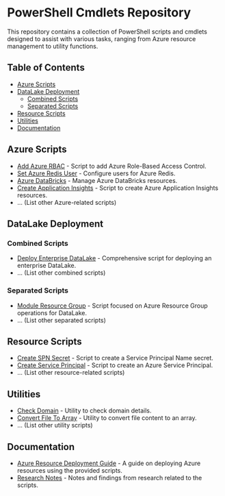 # PowerShell Cmdlets Repository

This repository contains a collection of PowerShell scripts and cmdlets designed to assist with various tasks, ranging from Azure resource management to utility functions.

## Table of Contents

- [Azure Scripts](#azure-scripts)
- [DataLake Deployment](#datalake-deployment)
  - [Combined Scripts](#combined-scripts)
  - [Separated Scripts](#separated-scripts)
- [Resource Scripts](#resource-scripts)
- [Utilities](#utilities)
- [Documentation](#documentation)

## Azure Scripts

- [Add Azure RBAC](https://github.com/Johne992/powershell-cmdlets/blob/main/Access%20Change%20Templates/Add-AzureRBAC.ps1) - Script to add Azure Role-Based Access Control.
- [Set Azure Redis User](https://github.com/Johne992/powershell-cmdlets/blob/main/Access%20Change%20Templates/Set-AzureRedisUser.ps1) - Configure users for Azure Redis.
- [Azure DataBricks](https://github.com/Johne992/powershell-cmdlets/blob/main/AzureDataBricks.ps1) - Manage Azure DataBricks resources.
- [Create Application Insights](https://github.com/Johne992/powershell-cmdlets/blob/main/Create-ApplicationInsights.ps1) - Script to create Azure Application Insights resources.
- ... (List other Azure-related scripts)

## DataLake Deployment

### Combined Scripts

- [Deploy Enterprise DataLake](https://github.com/Johne992/powershell-cmdlets/blob/main/DataLake%20Deployment%20Scripts/Combined-Scripts/Deploy-EnterpriseDataLake.ps1) - Comprehensive script for deploying an enterprise DataLake.
- ... (List other combined scripts)

### Separated Scripts

- [Module Resource Group](https://github.com/Johne992/powershell-cmdlets/blob/main/DataLake%20Deployment%20Scripts/Separated-Scripts/0-Module-ResourceGroup.ps1) - Script focused on Azure Resource Group operations for DataLake.
- ... (List other separated scripts)

## Resource Scripts

- [Create SPN Secret](https://github.com/Johne992/powershell-cmdlets/blob/main/Resource%20Scripts/Create-SPNSecret.ps1) - Script to create a Service Principal Name secret.
- [Create Service Principal](https://github.com/Johne992/powershell-cmdlets/blob/main/Resource%20Scripts/Create-ServicePrincipal.ps1) - Script to create an Azure Service Principal.
- ... (List other resource-related scripts)

## Utilities

- [Check Domain](https://github.com/Johne992/powershell-cmdlets/blob/main/Check-Domain.ps1) - Utility to check domain details.
- [Convert File To Array](https://github.com/Johne992/powershell-cmdlets/blob/main/Convert-FileToArray.ps1) - Utility to convert file content to an array.
- ... (List other utility scripts)

## Documentation

- [Azure Resource Deployment Guide](https://github.com/Johne992/powershell-cmdlets/blob/main/AzureResourceDeployment.md) - A guide on deploying Azure resources using the provided scripts.
- [Research Notes](https://github.com/Johne992/powershell-cmdlets/blob/main/Research.MD) - Notes and findings from research related to the scripts.
